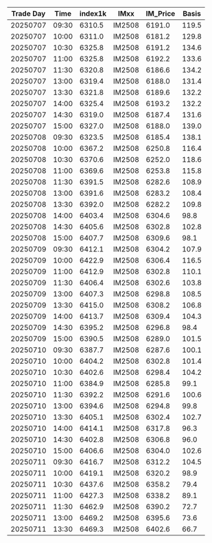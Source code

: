 | Trade Day  | Time | index1k | IMxx | IM_Price | Basis |
| ---------- | ---- | ------- | ---- | -------- | ----- |
| 20250707 | 09:30 | 6310.5 | IM2508 | 6191.0 | 119.5 | 
| 20250707 | 10:00 | 6311.0 | IM2508 | 6181.2 | 129.8 | 
| 20250707 | 10:30 | 6325.8 | IM2508 | 6191.2 | 134.6 | 
| 20250707 | 11:00 | 6325.8 | IM2508 | 6192.2 | 133.6 | 
| 20250707 | 11:30 | 6320.8 | IM2508 | 6186.6 | 134.2 | 
| 20250707 | 13:00 | 6319.4 | IM2508 | 6188.0 | 131.4 | 
| 20250707 | 13:30 | 6321.8 | IM2508 | 6189.6 | 132.2 | 
| 20250707 | 14:00 | 6325.4 | IM2508 | 6193.2 | 132.2 | 
| 20250707 | 14:30 | 6319.0 | IM2508 | 6187.4 | 131.6 | 
| 20250707 | 15:00 | 6327.0 | IM2508 | 6188.0 | 139.0 | 
| 20250708 | 09:30 | 6323.5 | IM2508 | 6185.4 | 138.1 | 
| 20250708 | 10:00 | 6367.2 | IM2508 | 6250.8 | 116.4 | 
| 20250708 | 10:30 | 6370.6 | IM2508 | 6252.0 | 118.6 | 
| 20250708 | 11:00 | 6369.6 | IM2508 | 6253.8 | 115.8 | 
| 20250708 | 11:30 | 6391.5 | IM2508 | 6282.6 | 108.9 | 
| 20250708 | 13:00 | 6391.6 | IM2508 | 6283.2 | 108.4 | 
| 20250708 | 13:30 | 6392.0 | IM2508 | 6282.2 | 109.8 | 
| 20250708 | 14:00 | 6403.4 | IM2508 | 6304.6 | 98.8 | 
| 20250708 | 14:30 | 6405.6 | IM2508 | 6302.8 | 102.8 | 
| 20250708 | 15:00 | 6407.7 | IM2508 | 6309.6 | 98.1 | 
| 20250709 | 09:30 | 6412.1 | IM2508 | 6304.2 | 107.9 |
| 20250709 | 10:00 | 6422.9 | IM2508 | 6306.4 | 116.5 |
| 20250709 | 11:00 | 6412.9 | IM2508 | 6302.8 | 110.1 |
| 20250709 | 11:30 | 6406.4 | IM2508 | 6302.6 | 103.8 |
| 20250709 | 13:00 | 6407.3 | IM2508 | 6298.8 | 108.5 |
| 20250709 | 13:30 | 6415.0 | IM2508 | 6308.2 | 106.8 |
| 20250709 | 14:00 | 6413.7 | IM2508 | 6309.4 | 104.3 |
| 20250709 | 14:30 | 6395.2 | IM2508 | 6296.8 | 98.4 |
| 20250709 | 15:00 | 6390.5 | IM2508 | 6289.0 | 101.5 | 
| 20250710 | 09:30 | 6387.7 | IM2508 | 6287.6 | 100.1 | 
| 20250710 | 10:00 | 6404.2 | IM2508 | 6302.8 | 101.4 | 
| 20250710 | 10:30 | 6402.6 | IM2508 | 6298.4 | 104.2 | 
| 20250710 | 11:00 | 6384.9 | IM2508 | 6285.8 | 99.1 | 
| 20250710 | 11:30 | 6392.2 | IM2508 | 6291.6 | 100.6 | 
| 20250710 | 13:00 | 6394.6 | IM2508 | 6294.8 | 99.8 | 
| 20250710 | 13:30 | 6405.1 | IM2508 | 6302.4 | 102.7 | 
| 20250710 | 14:00 | 6414.1 | IM2508 | 6317.8 | 96.3 | 
| 20250710 | 14:30 | 6402.8 | IM2508 | 6306.8 | 96.0 | 
| 20250710 | 15:00 | 6406.6 | IM2508 | 6304.0 | 102.6 | 
| 20250711 | 09:30 | 6416.7 | IM2508 | 6312.2 | 104.5 | 
| 20250711 | 10:00 | 6419.1 | IM2508 | 6320.2 | 98.9 | 
| 20250711 | 10:30 | 6437.6 | IM2508 | 6358.2 | 79.4 | 
| 20250711 | 11:00 | 6427.3 | IM2508 | 6338.2 | 89.1 | 
| 20250711 | 11:30 | 6462.9 | IM2508 | 6390.2 | 72.7 | 
| 20250711 | 13:00 | 6469.2 | IM2508 | 6395.6 | 73.6 | 
| 20250711 | 13:30 | 6469.3 | IM2508 | 6402.6 | 66.7 | 
